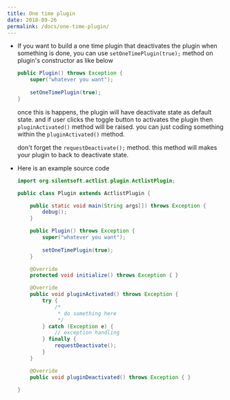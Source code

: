 ```yaml
---
title: One time plugin
date: 2018-09-26
permalink: /docs/one-time-plugin/
---
```


* If you want to build a one time plugin that deactivates the plugin when something is done,
  you can use `setOneTimePlugin(true);` method on plugin's constructor as like below
  ```java
  public Plugin() throws Exception {
      super("whatever you want");
      
      setOneTimePlugin(true);
  }
  ```
  
  once this is happens, the plugin will have deactivate state as default state. and if user clicks the toggle button to activates the plugin then `pluginActivated()` method will be raised.
  you can just coding something within the `pluginActivated()` method.
  
  don't forget the `requestDeactivate();` method. this method will makes your plugin to back to deactivate state.
  

* Here is an example source code
  ```java
  import org.silentsoft.actlist.plugin.ActlistPlugin;
  
  public class Plugin extends ActlistPlugin {
  
      public static void main(String args[]) throws Exception {
          debug();
      }
  
      public Plugin() throws Exception {
          super("whatever you want");
          
          setOneTimePlugin(true);
      }
  
      @Override
      protected void initialize() throws Exception { }
  
      @Override
      public void pluginActivated() throws Exception {
          try {
              /*
               * do something here
               */
          } catch (Exception e) {
              // exception handling
          } finally {
              requestDeactivate();
          }
      }
  
      @Override
      public void pluginDeactivated() throws Exception { }
  
  }
  ```